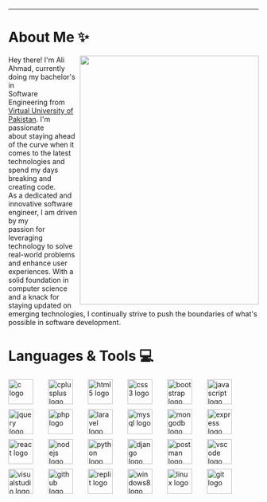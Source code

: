 ***
# About Me ✨
<img align="right" src="https://cdn.discordapp.com/attachments/1205840022029209630/1205911966061830244/Github_Gif_-_Made_with_Clipchamp_1.gif?ex=65da1809&is=65c7a309&hm=266f7981524c0f09fa07c265279ee659426af8fcd8bee56dca64df378f3bd6fd&" width="360" height="500">
<p align="left">Hey there! I'm Ali Ahmad, currently doing my bachelor's in </br> Software Engineering from <a href="https://www.vu.edu.pk/">Virtual University of Pakistan</a>. I'm passionate </br> about staying ahead of the curve when it comes to the latest </br> technologies and spend my days breaking and creating code. <br>
As a dedicated and innovative software engineer, I am driven by my </br> passion for leveraging technology to solve real-world problems and enhance user experiences. With a solid foundation in computer science and a knack for </br> staying updated on emerging technologies, I continually strive to push the boundaries of what's possible in software development.
</p>

# Languages & Tools 💻

<img src="https://cdn.jsdelivr.net/gh/devicons/devicon/icons/c/c-original.svg" height="50" alt="c logo" align="left" style="margin-bottom: 10px;" />
<img width="24" align="left" style="margin-bottom: 10px;" />
<img src="https://cdn.jsdelivr.net/gh/devicons/devicon/icons/cplusplus/cplusplus-original.svg" height="50" alt="cplusplus logo" align="left" style="margin-bottom: 10px;" />
<img width="24" align="left" style="margin-bottom: 10px;" />
<img src="https://cdn.jsdelivr.net/gh/devicons/devicon/icons/html5/html5-original.svg" height="50" alt="html5 logo" align="left" style="margin-bottom: 10px;" />
<img width="24" align="left" style="margin-bottom: 10px;" />
<img src="https://cdn.jsdelivr.net/gh/devicons/devicon/icons/css3/css3-original.svg" height="50" alt="css3 logo" align="left" style="margin-bottom: 10px;" />
<img width="24" align="left" style="margin-bottom: 10px;" />
<img src="https://cdn.jsdelivr.net/gh/devicons/devicon/icons/bootstrap/bootstrap-original.svg" height="50" alt="bootstrap logo" align="left" style="margin-bottom: 10px;" />
<img width="24" align="left" style="margin-bottom: 10px;" />
<img src="https://cdn.jsdelivr.net/gh/devicons/devicon/icons/javascript/javascript-original.svg" height="50" alt="javascript logo" align="left" style="margin-bottom: 10px;" />
<img width="24" align="left" style="margin-bottom: 10px;" />
<img src="https://cdn.jsdelivr.net/gh/devicons/devicon/icons/jquery/jquery-original.svg" height="50" alt="jquery logo" align="left" style="margin-bottom: 10px;" />
<img width="24" align="left" style="margin-bottom: 10px;" />
<img src="https://cdn.jsdelivr.net/gh/devicons/devicon/icons/php/php-original.svg" height="50" alt="php logo" align="left" style="margin-bottom: 10px;" />
<img width="24" align="left" style="margin-bottom: 10px;" />
<img src="https://cdn.simpleicons.org/laravel/FF2D20" height="50" alt="laravel logo" align="left" style="margin-bottom: 10px;" />
<img width="24" align="left" style="margin-bottom: 10px;" />
<img src="https://cdn.simpleicons.org/mysql/4479A1" height="50" alt="mysql logo" align="left" style="margin-bottom: 10px;" />
<img width="24" align="left" style="margin-bottom: 10px;" />
<img src="https://cdn.jsdelivr.net/gh/devicons/devicon/icons/mongodb/mongodb-original.svg" height="50" alt="mongodb logo" align="left" style="margin-bottom: 10px;" />
<img width="24" align="left" style="margin-bottom: 10px;" />
<img src="https://skillicons.dev/icons?i=express" height="50" alt="express logo" align="left" style="margin-bottom: 10px;" />
<img width="24" align="left" style="margin-bottom: 10px;" />
<img src="https://cdn.jsdelivr.net/gh/devicons/devicon/icons/react/react-original.svg" height="50" alt="react logo" align="left" style="margin-bottom: 10px;" />
<img width="24" align="left" style="margin-bottom: 10px;" />
<img src="https://skillicons.dev/icons?i=nodejs" height="50" alt="nodejs logo" align="left" style="margin-bottom: 10px;" />
<img width="24" align="left" style="margin-bottom: 10px;" />
<img src="https://cdn.jsdelivr.net/gh/devicons/devicon/icons/python/python-original.svg" height="50" alt="python logo" align="left" style="margin-bottom: 10px;" />
<img width="24" align="left" style="margin-bottom: 10px;" />
<img src="https://cdn.jsdelivr.net/gh/devicons/devicon/icons/django/django-plain.svg" height="50" alt="django logo" align="left" style="margin-bottom: 10px;" />
<img width="24" align="left" style="margin-bottom: 10px;" />
<img src="https://skillicons.dev/icons?i=postman" height="50" alt="postman logo" align="left" style="margin-bottom: 10px;" />
<img width="24" align="left" style="margin-bottom: 10px;" />
<img src="https://cdn.jsdelivr.net/gh/devicons/devicon/icons/vscode/vscode-original.svg" height="50" alt="vscode logo" align="left" style="margin-bottom: 10px;" />
<img width="24" align="left" style="margin-bottom: 10px;" />
<img src="https://cdn.jsdelivr.net/gh/devicons/devicon/icons/visualstudio/visualstudio-plain.svg" height="50" alt="visualstudio logo" align="left" style="margin-bottom: 10px;" />
<img width="24" align="left" style="margin-bottom: 10px;" />
<img src="https://skillicons.dev/icons?i=github" height="50" alt="github logo" align="left" style="margin-bottom: 10px;" />
<img width="24" align="left" style="margin-bottom: 10px;" />
<img src="https://cdn.simpleicons.org/replit/F26207" height="50" alt="replit logo" align="left" style="margin-bottom: 10px;" />
<img width="24" align="left" style="margin-bottom: 10px;" />
<img src="https://cdn.jsdelivr.net/gh/devicons/devicon/icons/windows8/windows8-original.svg" height="50" alt="windows8 logo" align="left" style="margin-bottom: 10px;" />
<img width="24" align="left" style="margin-bottom: 10px;" />
<img src="https://cdn.jsdelivr.net/gh/devicons/devicon/icons/linux/linux-original.svg" height="50" alt="linux logo" align="left" style="margin-bottom: 10px;" />
<img width="24" align="left" style="margin-bottom: 10px;" />
<img src="https://cdn.simpleicons.org/git/F05032" height="50" alt="git logo" align="left" style="margin-bottom: 10px;" />


